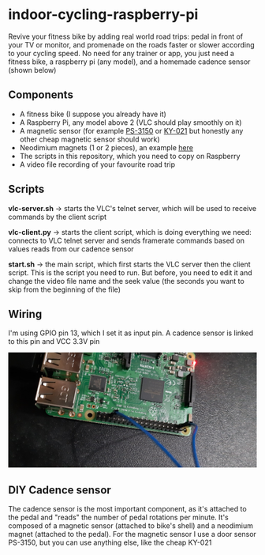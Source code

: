 # indoor-cycling-raspberry-pi

Revive your fitness bike by adding real world road trips: pedal in front of your TV or monitor, and promenade on the roads faster or slower according to your cycling speed. 
No need for any trainer or app, you just need a fitness bike, a raspberry pi (any model), and a homemade cadence sensor (shown below)

## Components
- A fitness bike (I suppose you already have it)
- A Raspberry Pi, any model above 2 (VLC should play smoothly on it)
- A magnetic sensor (for example [PS-3150](https://www.amazon.com/PS-3150-Normally-Proximity-Magnetic-Contacts/dp/B07T8NF29J) or [KY-021](https://www.ebay.com/itm/382537951441) but honestly any other cheap magnetic sensor should work)
- Neodimium magnets (1 or 2 pieces), an example [here](https://www.amazon.com/DIYMAG-Refrigerator-Neodymium-Whiteboard-Billboard/dp/B09X1WWD3P/ref=sr_1_19?crid=3PDPO0IT7OP34&keywords=neodymium+magnet&qid=1667128351&qu=eyJxc2MiOiI3LjMwIiwicXNhIjoiNy4xMSIsInFzcCI6IjYuODYifQ%3D%3D&sprefix=neodimium%2Caps%2C259&sr=8-19)
- The scripts in this repository, which you need to copy on Raspberry
- A video file recording of your favourite road trip

## Scripts

**vlc-server.sh** -> starts the VLC's telnet server, which will be used to receive commands by the client script

**vlc-client.py** -> starts the client script, which is doing everything we need: connects to VLC telnet server and sends framerate commands based on values reads from our cadence sensor

**start.sh** -> the main script, which first starts the VLC server then the client script. This is the script you need to run. But before, you need to edit it and change the video file name and the seek value (the seconds you want to skip from the beginning of the file) 

## Wiring
I'm using GPIO pin 13, which I set it as input pin. A cadence sensor is linked to this pin and VCC 3.3V pin

![Preview](https://github.com/Gollum13/indoor-cycling-raspberry-pi/blob/main/wiring.jpg)

## DIY Cadence sensor

The cadence sensor is the most important component, as it's attached to the pedal and "reads" the number of pedal rotations per minute.
It's composed of a magnetic sensor (attached to bike's shell) and a neodimium magnet (attached to the pedal). For the magnetic sensor I use a door sensor PS-3150, but you can use anything else, like the cheap KY-021
